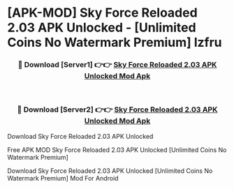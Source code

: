 # [APK-MOD] Sky Force Reloaded 2.03 APK Unlocked - [Unlimited Coins No Watermark Premium] lzfru



<div align="center">
<h3>🔴 Download [Server1] 👉👉 <a href="https://momento.my/?title=Sky_Force_Reloaded_2.03_APK_Unlocked">Sky Force Reloaded 2.03 APK Unlocked Mod Apk</a></h3><br>

<h3>🔴 Download [Server2] 👉👉 <a href="https://momento.my/?title=Sky_Force_Reloaded_2.03_APK_Unlocked">Sky Force Reloaded 2.03 APK Unlocked Mod Apk</a></h3>
</div>



Download Sky Force Reloaded 2.03 APK Unlocked 

Free APK MOD Sky Force Reloaded 2.03 APK Unlocked [Unlimited Coins No Watermark Premium]

Download Sky Force Reloaded 2.03 APK Unlocked [Unlimited Coins No Watermark Premium] Mod For Android
